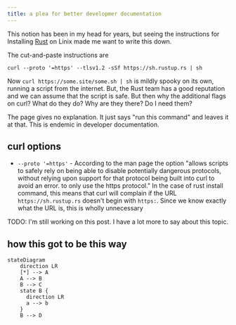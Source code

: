 ```yaml
---
title: a plea for better developmer documentation
---
```


This notion has been in my head for years, but seeing the instructions for
Installing [Rust](https://www.rust-lang.org/tools/install) on Linix made me
want to write this down.

The cut-and-paste instructions are

    curl --proto '=https' --tlsv1.2 -sSf https://sh.rustup.rs | sh

Now `curl https://some.site/some.sh | sh` is mildly spooky on its own,
running a script from the internet. But, the Rust team has a good reputation
and we can assume that the script is safe. But then why the additional
flags on curl? What do they do? Why are they there? Do I need them?

The page gives no explanation. It just says "run this command" and leaves it
at that. This is endemic in developer documentation.

## curl options

- `--proto '=https'` - According to the man page the option "allows scripts to safely
  rely on being able to disable potentially dangerous protocols, without relying upon
  support for that protocol being built into curl to avoid an error. to only use the
  https protocol." In the case of rust install command, this means that curl will
  complain if the URL `https://sh.rustup.rs` doesn't begin with `https:`. Since
  we know exactly what the URL is, this is wholly unnecessary

TODO: I'm still working on this post. I have a lot more to say about this topic.

## how this got to be this way

```mermaid
stateDiagram
    direction LR
    [*] --> A
    A --> B
    B --> C
    state B {
      direction LR
      a --> b
    }
    B --> D
```
